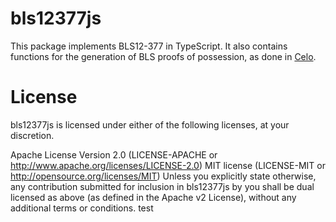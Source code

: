 # bls12377js

This package implements BLS12-377 in TypeScript. It also contains functions for the generation of BLS proofs of possession, as done in [Celo](https://github.com/celo-org/celo-monorepo).

# License

bls12377js is licensed under either of the following licenses, at your discretion.

Apache License Version 2.0 (LICENSE-APACHE or http://www.apache.org/licenses/LICENSE-2.0)
MIT license (LICENSE-MIT or http://opensource.org/licenses/MIT)
Unless you explicitly state otherwise, any contribution submitted for inclusion in bls12377js by you shall be dual licensed as above (as defined in the Apache v2 License), without any additional terms or conditions.
test
